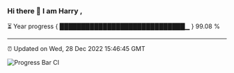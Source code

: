 ### Hi there 👋 I am Harry , 

⏳ Year progress { █████████████████████████████▁ } 99.08 %

---

⏰ Updated on Wed, 28 Dec 2022 15:46:45 GMT

![Progress Bar CI](https://github.com/duykhang68/duykhang68/workflows/Progress%20Bar%20CI/badge.svg)
